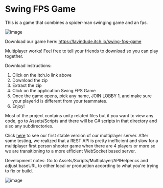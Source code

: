 # Swing FPS Game

This is a game that combines a spider-man swinging game and an fps.

![image](https://user-images.githubusercontent.com/60680607/201507020-effcf4b3-713d-4ab1-b787-ab7847f7c258.png)

Download our game here: https://lavindude.itch.io/swing-fps-game <br>

Multiplayer works! Feel free to tell your friends to download so you can play together. 

Download instructions:
1. Click on the itch.io link above
2. Download the zip
3. Extract the zip
4. Click on the application Swing FPS Game
5. Once the game opens, pick any name, JOIN LOBBY 1, and make sure your playerId is different from your teammates.
6. Enjoy!

Most of the project contains unity related files but if you want to view any code, go to Assets/Scripts and there will be C# scripts in that directory and also any subdirectories.

Click <a href="https://github.com/lavindude/renovated_swing_backend">here</a> to see our first stable version of our multiplayer server. After some testing, we realized that a REST API is pretty inefficient and slow for a multiplayer first person shooter game when there are 4 players or more so we are transitioning to a more efficient WebSocket based server.

Development notes:
Go to Assets/Scripts/Multiplayer/APIHelper.cs and adjust baseURL to either local or production according to what you're trying to fix or build.

![image](https://user-images.githubusercontent.com/60680607/201507020-effcf4b3-713d-4ab1-b787-ab7847f7c258.png)
